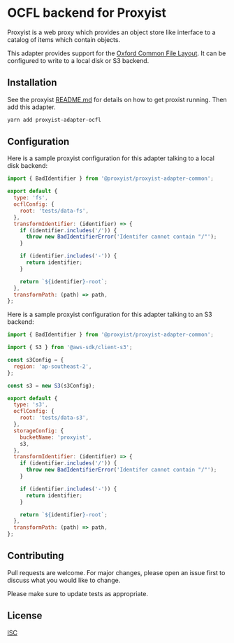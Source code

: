 # OCFL backend for Proxyist

Proxyist is a web proxy which provides an object store like interface to a catalog of items which contain objects.

This adapter provides support for the [Oxford Common File Layout](https://ocfl.io/).
It can be configured to write to a local disk or S3 backend.

## Installation

See the proxyist [README.md](../proxyist/README.md) for details on how to get proxist running.
Then add this adapter.

```bash
yarn add proxyist-adapter-ocfl
```

## Configuration

Here is a sample proxyist configuration for this adapter talking to a local disk backend:
```js
import { BadIdentifier } from '@proxyist/proxyist-adapter-common';

export default {
  type: 'fs',
  ocflConfig: {
    root: 'tests/data-fs',
  },
  transformIdentifier: (identifier) => {
    if (identifier.includes('/')) {
      throw new BadIdentifierError('Identifer cannot contain "/"');
    }

    if (identifier.includes('-')) {
      return identifier;
    }

    return `${identifier}-root`;
  },
  transformPath: (path) => path,
};
```

Here is a sample proxyist configuration for this adapter talking to an S3 backend:

```js
import { BadIdentifier } from '@proxyist/proxyist-adapter-common';

import { S3 } from '@aws-sdk/client-s3';

const s3Config = {
  region: 'ap-southeast-2',
};

const s3 = new S3(s3Config);

export default {
  type: 's3',
  ocflConfig: {
    root: 'tests/data-s3',
  },
  storageConfig: {
    bucketName: 'proxyist',
    s3,
  },
  transformIdentifier: (identifier) => {
    if (identifier.includes('/')) {
      throw new BadIdentifierError('Identifer cannot contain "/"');
    }

    if (identifier.includes('-')) {
      return identifier;
    }

    return `${identifier}-root`;
  },
  transformPath: (path) => path,
};
```

## Contributing

Pull requests are welcome. For major changes, please open an issue first
to discuss what you would like to change.

Please make sure to update tests as appropriate.

## License

[ISC](https://choosealicense.com/licenses/isc/)
